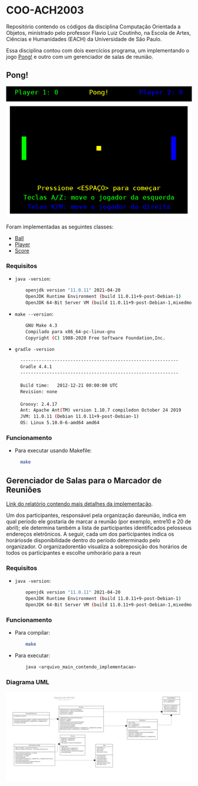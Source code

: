 # COO-ACH2003

Repositório contendo os códigos da disciplina Computação Orientada a Objetos, ministrado pelo professor Flavio Luiz Coutinho, na Escola de Artes, Ciências e Humanidades (EACH) da Universidade de São Paulo.

Essa disciplina contou com dois exercícios programa, um implementando o jogo [Pong!](https://github.com/martinsjeniffer/COO-ACH2003#pong) e outro com um gerenciador de salas de reunião.

## Pong!

![img](https://github.com/martinsjeniffer/COO-ACH2003/blob/master/EP1_2021/printPong.png)

Foram implementadas as seguintes classes:

- [Ball](https://github.com/martinsjeniffer/COO-ACH2003/blob/master/EP1_2021/src/Ball.java)
- [Player](https://github.com/martinsjeniffer/COO-ACH2003/blob/master/EP1_2021/src/Ball.java)
- [Score](https://github.com/martinsjeniffer/COO-ACH2003/blob/master/EP1_2021/src/Score.java)

### Requisitos

- `java -version`:
    ```bash
        openjdk version "11.0.11" 2021-04-20
        OpenJDK Runtime Environment (build 11.0.11+9-post-Debian-1)
        OpenJDK 64-Bit Server VM (build 11.0.11+9-post-Debian-1,mixedmode, sharing)
    ```
- `make --version`: 
    ```bash
        GNU Make 4.3
        Compilado para x86_64-pc-linux-gnu
        Copyright (C) 1988-2020 Free Software Foundation,Inc.
    ```
- `gradle -version`
    ```bash
      ------------------------------------------------------------
      Gradle 4.4.1
      ------------------------------------------------------------
      
      Build time:   2012-12-21 00:00:00 UTC
      Revision: none
      
      Groovy: 2.4.17
      Ant: Apache Ant(TM) version 1.10.7 compiledon October 24 2019
      JVM: 11.0.11 (Debian 11.0.11+9-post-Debian-1)
      OS: Linux 5.10.0-6-amd64 amd64
    ```
    

### Funcionamento

- Para executar usando Makefile:
  ```bash
    make
  ```
  
  
 ## Gerenciador de Salas para o Marcador de Reuniões
 
 [Link do relatório contendo mais detalhes da implementação](https://github.com/martinsjeniffer/COO-ACH2003/blob/master/EP2_2021/relatorio.md).
 
Um dos participantes, responsável pela organização dareunião, indica em qual período ele gostaria de marcar a reunião (por exemplo, entre10 e 20 de abril);
ele determina também a lista de participantes identificados pelosseus endereços eletrônicos.
A seguir, cada um dos participantes indica os horáriosde disponibilidade dentro do período determinado pelo organizador.
O organizadorentão visualiza a sobreposição dos horários de todos os participantes e escolhe umhorário para a reun
 
 ### Requisitos
 
 - `java -version`:
    ```bash
        openjdk version "11.0.11" 2021-04-20
        OpenJDK Runtime Environment (build 11.0.11+9-post-Debian-1)
        OpenJDK 64-Bit Server VM (build 11.0.11+9-post-Debian-1,mixedmode, sharing)
    ```
    
 ### Funcionamento 
 
- Para compilar:
    ```bash
        make
    ```

- Para executar:
    ```bash
        java <arquivo_main_contendo_implementacao>
    ```
  
 ### Diagrama UML
 ![img](https://github.com/martinsjeniffer/COO-ACH2003/blob/master/EP2_2021/diagrama_UML.png)
